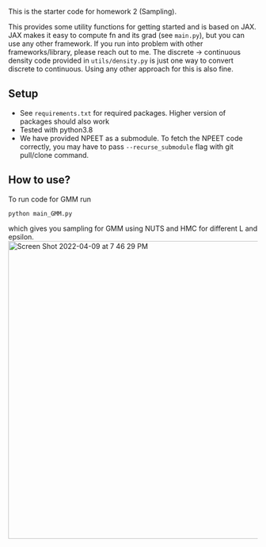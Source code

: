 This is the starter code for homework 2 (Sampling). 

This provides some utility functions for getting started and is based on JAX. 
JAX makes it easy to compute fn and its grad (see `main.py`), but you can use any other framework.
If you run into problem with other frameworks/library, please reach out to me. 
The discrete -> continuous density code provided in `utils/density.py` is just one way to convert discrete to continuous. 
Using any other approach for this is also fine. 

## Setup

- See `requirements.txt` for required packages. Higher version of packages should also work
- Tested with python3.8
- We have provided NPEET as a submodule. To fetch the NPEET code correctly, you may have to pass `--recurse_submodule` flag with git pull/clone command.

## How to use?
To run code for GMM run 
```
python main_GMM.py
```
which gives you sampling for GMM using NUTS and HMC for different L and epsilon.
<img width="601" alt="Screen Shot 2022-04-09 at 7 46 29 PM" src="https://user-images.githubusercontent.com/25341241/162599035-4eaff375-4fc1-40b4-80e4-03a15c1b1bae.png">

